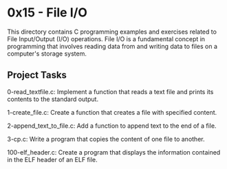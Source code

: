 
# 0x15 - File I/O

This directory contains C programming examples and exercises related to File Input/Output (I/O) operations. 
File I/O is a fundamental concept in programming that involves reading data from and writing data to files on a computer's storage system.

## Project Tasks

0-read_textfile.c: Implement a function that reads a text file and prints its contents to the standard output.

1-create_file.c: Create a function that creates a file with specified content.

2-append_text_to_file.c: Add a function to append text to the end of a file.

3-cp.c: Write a program that copies the content of one file to another.

100-elf_header.c: Create a program that displays the information contained in the ELF header of an ELF file.




